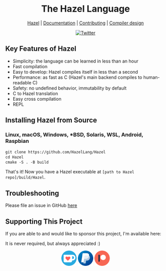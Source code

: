 <div align="center">
<!-- <p>
    <img width="80" src="https://raw.githubusercontent.com/HazelLang/Hazel-logo/master/dist/hazel-logo.svg?sanitize=true">
</p> -->
<h1>The Hazel Language</h1>

[Hazel](https://github.com/HazelLang/Hazel) |
[Documentation](https://github.com/HazelLang/hazel/blob/master/doc/docs.md) |
[Contributing](https://github.com/HazelLang/hazel/blob/master/CONTRIBUTING.md) |
[Compiler design](https://github.com/HazelLang/hazel/blob/master/COMPILER.md)

</div>
<div align="center">

<!--
[![Build Status][WorkflowBadge]][WorkflowUrl]
-->
<!-- [![Sponsor][SponsorBadge]][SponsorUrl]
[![Patreon][PatreonBadge]][PatreonUrl]
[![Discord][DiscordBadge]][DiscordUrl] -->
[![Twitter][TwitterUrl]][TwitterBadge]

</div>

## Key Features of Hazel

- Simplicity: the language can be learned in less than an hour
- Fast compilation
- Easy to develop: Hazel compiles itself in less than a second
- Performance: as fast as C (Hazel's main backend compiles to human-readable C)
- Safety: no undefined behavior, immutability by default
- C to Hazel translation
- Easy cross compilation
- REPL

<!--
## Interactive Shell

```shell
$ hazel
    Hazel Language 0.0.1 (Apr 8 2021 02:39:23)
    GCC version: 9.3.0 on linux
    All engines are a go!

hazel> print("Hello World")
Hello World
hazel> exit
    Goodbye! Set the world on fire!
```

Using a script `hello.hzl`:

```ruby
print("Hello World")
```

Running on the terminal is as easy as:

```shell
$ hazel hello.hzl
Hello World
```

## Compiler

```shell
$ hazel compile hello.hzl -o hello
Starting the compiler engine...
Compiling Hazel code into build/hello.c
Compiling the C code into machine code...
Cleaning up the temporary files...

Finished compiling.

Binary is ready here: build/hello
$ build/hello
hello world
```

Run `hazel --help` to see more options.

## Uninstall Hazel

You can uninstall the `hazel` binary and its C headers with:

```shell
make uninstall
```

## Stability guarantee and future changes

Despite being at an early development stage, the Hazel language is relatively stable and has backwards compatibility 
guarantee, meaning that the code you write today is guaranteed to work a month, a year, or five years from now.

There still may be minor syntax changes before the 1.0 release, but they will be handled automatically.

The Hazel core APIs (the standard modules) will still have minor changes until they are stabilized in end-2021. Of course the 
APIs will grow after that, but without breaking existing code.

Our guarantee: Hazel is always going to be lightweight, portable and *extremely* fast. 
-->

## Installing Hazel from Source

### Linux, macOS, Windows, *BSD, Solaris, WSL, Android, Raspbian

```shell
git clone https://github.com/HazelLang/Hazel
cd Hazel
cmake -S . -B build
```

That's it! Now you have a Hazel executable at `[path to Hazel repo]/build/Hazel`. 
<!-- `[path to Hazel repo]` can be anywhere. -->
<!--
(On Windows `make` means running `make.bat`, so make sure you use `cmd.exe`)

Now you can try `./hazel run examples/hello_world.hzl` (`hazel.exe` on Windows).

Hazel is constantly being updated. To update Hazel, simply run:

```shell
hazel up
```


### C compiler

It's recommended to use Clang, GCC, or Visual Studio. If you are in development, you most likely already have one of those 
installed.

However, if none is found when running `make` on Linux or Windows, TCC is downloaded as the default C backend.
It's very lightweight (several MB) so this shouldn't take too long.

</details> -->

<!--
### Testing and running the examples

Make sure Hazel can compile itself:

```shell
hazel self
```

```shell
$ hazel
    Hazel Language 0.0.1 (Apr 8 2021 02:39:23)
    GCC version: 9.3.0 on linux
    All engines are a go!

hazel> print('Hello world')
Hello world
```

```bash
cd examples
hazel hello_world.hzl && ./hello_world   # or simply
hazel  hello_world.hzl                   # this builds the program and runs it right away
```

## Hazel sync
Hazel's `sync` module and channel implementation uses libatomic.

It is most likely already installed on your system, but if not, you can install it, by doing the following:

```bash
MacOS: already installed

Debian/Ubuntu:
sudo apt install libatomic1

Fedora/CentOS/RH:
sudo dnf install libatomic-static
```
-->
## Troubleshooting
Please file an issue in GitHub [here](https://github.com/HazelLang/hazel/issues)
<!--
Please see the [Troubleshooting](https://github.com/HazelLang/hazel/wiki/Troubleshooting) section on our [wiki page](https://github.com/HazelLang/hazel/wiki)
-->

## Supporting This Project

If you are able to and would like to sponsor this project, I'm available here: 

It is never required, but always appreciated :)

<p align="center">
<!--    <a href="https://www.buymeacoffee.com/jasmcaus" target = "_blank"><img alt="Buy Jason a Coffee" width="48px" src="https://raw.githubusercontent.com/adi1090x/files/master/other/1.png"></a> -->
    <a href="https://www.ko-fi.com/jasmcaus" target="_blank"><img alt="Buy Jason a Coffee" width="48px" src="https://raw.githubusercontent.com/adi1090x/files/master/other/2.png"></a>
    <a href="https://www.paypal.me/jasmcaus" target="_blank"><img alt="Buy Jason a Coffee" width="48px" src="https://raw.githubusercontent.com/adi1090x/files/master/other/3.png"></a>
    <a href="https://www.patreon.com/jasmcaus" target="_blank"><img alt="Buy Jason a Coffee" width=48px src="https://raw.githubusercontent.com/adi1090x/files/master/other/4.png"></a>
</p>



[TwitterBadge]: https://twitter.com/jasmcaus
[TwitterUrl]: https://img.shields.io/twitter/follow/jasmcaus.svg?style=flatl&label=Follow&logo=twitter&logoColor=white&color=1da1f2
